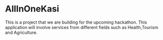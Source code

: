# AllInOneKasi
This is a project that we are building for the upcoming hackathon. This application will involve services from different fields such as Health,Tourism and Agriculture.
